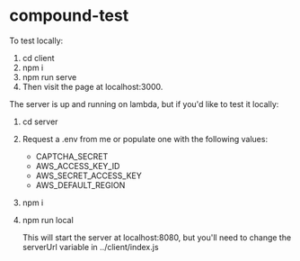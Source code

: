 # compound-test

To test locally:
  1. cd client
  2. npm i
  3. npm run serve
  4. Then visit the page at localhost:3000.

The server is up and running on lambda, but if you'd like to test it locally:
  1. cd server
  2. Request a .env from me or populate one with the following values:
      * CAPTCHA_SECRET
      * AWS_ACCESS_KEY_ID
      * AWS_SECRET_ACCESS_KEY
      * AWS_DEFAULT_REGION 
  3. npm i
  4. npm run local
  
      This will start the server at localhost:8080, but you'll need to change the serverUrl variable in ../client/index.js
    
